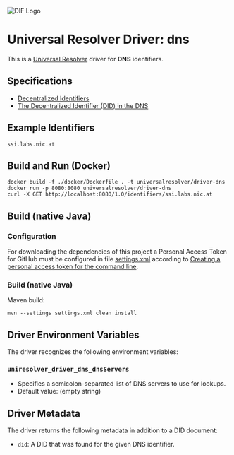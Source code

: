 ![DIF Logo](https://raw.githubusercontent.com/decentralized-identity/universal-resolver/master/docs/logo-dif.png)

# Universal Resolver Driver: dns

This is a [Universal Resolver](https://github.com/decentralized-identity/universal-resolver/) driver for **DNS** identifiers.

## Specifications

* [Decentralized Identifiers](https://w3c.github.io/did-core/)
* [The Decentralized Identifier (DID) in the DNS](https://datatracker.ietf.org/doc/draft-mayrhofer-did-dns/)

## Example Identifiers

```
ssi.labs.nic.at
```

## Build and Run (Docker)

```
docker build -f ./docker/Dockerfile . -t universalresolver/driver-dns
docker run -p 8080:8080 universalresolver/driver-dns
curl -X GET http://localhost:8080/1.0/identifiers/ssi.labs.nic.at
```

## Build (native Java)
### Configuration
 For downloading the dependencies of this project a Personal Access Token for GitHub must be configured in file [settings.xml](https://github.com/decentralized-identity/uni-resolver-driver-dns/blob/master/settings.xml) according to [Creating a personal access token for the command line](https://help.github.com/en/github/authenticating-to-github/creating-a-personal-access-token-for-the-command-line).
 
 ### Build (native Java)
 
 Maven build:

	mvn --settings settings.xml clean install
	
## Driver Environment Variables

The driver recognizes the following environment variables:

### `uniresolver_driver_dns_dnsServers`

 * Specifies a semicolon-separated list of DNS servers to use for lookups.
 * Default value: (empty string)

## Driver Metadata

The driver returns the following metadata in addition to a DID document:

* `did`: A DID that was found for the given DNS identifier.
